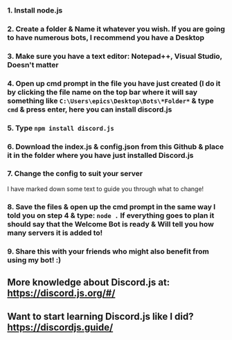 

### 1. Install node.js
### 2. Create a folder & Name it whatever you wish. If you are going to have numerous bots, I recommend you have a Desktop  
### 3. Make sure you have a text editor: Notepad++, Visual Studio, Doesn't matter
### 4. Open up cmd prompt in the file you have just created (I do it by clicking the file name on the top bar where it will say something  like ``C:\Users\epics\Desktop\Bots\*Folder*`` & type ``cmd`` & press enter, here you can install discord.js
### 5. Type ``npm install discord.js``
### 6. Download the index.js & config.json from this Github & place it in the folder where you have just installed Discord.js
### 7. Change the config to suit your server
I have marked down some text to guide you through what to change!
### 8. Save the files & open up the cmd prompt in the same way I told you on step 4 & type: ``node .`` If everything goes to plan it should say that the Welcome Bot is ready & Will tell you how many servers it is added to!
### 9. Share this with your friends who might also benefit from using my bot! :)

## More knowledge about Discord.js at: https://discord.js.org/#/
## Want to start learning Discord.js like I did? https://discordjs.guide/
